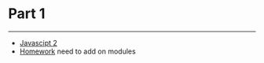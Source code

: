 # Part 1

---

* [Javascipt 2](../../modules/javascript-2/README.md)
* [Homework]() need to add on modules